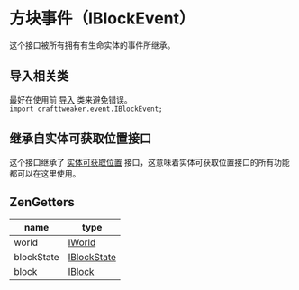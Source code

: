 # 方块事件（IBlockEvent）

这个接口被所有拥有有生命实体的事件所继承。

## 导入相关类
最好在使用前 [导入](/AdvancedFunctions/Import) 类来避免错误。   
`import crafttweaker.event.IBlockEvent;`

## 继承自实体可获取位置接口
这个接口继承了 [实体可获取位置](IEventPositionable) 接口，这意味着实体可获取位置接口的所有功能都可以在这里使用。

## ZenGetters

| name             | type                                                     |
|------------------|----------------------------------------------------------|
| world            | [IWorld](/Vanilla/World/IWorld)                          |
| blockState       | [IBlockState](/Vanilla/Blocks/IBlockState)               |
| block            | [IBlock](/Vanilla/Blocks/IBlock)                         |
